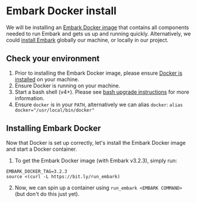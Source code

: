 # Embark Docker install
We will be installing an [Embark Docker image](https://github.com/embark-framework/embark-docker) that contains all components needed to run Embark and gets us up and running quickly. Alternatively, we could [install Embark](https://embark.status.im/docs/installation.html) globally our machine, or locally in our project. 
## Check your environment
1. Prior to installing the Embark Docker image, please ensure [Docker is installed](https://docs.docker.com/install/) on your machine.
1. Ensure Docker is running on your machine.
2. Start a bash shell (v4+). Please see [bash upgrade instructions](https://github.com/embark-framework/embark-docker/blob/master/macOS-bash4-upgragde.md) for more information.
3. Ensure `docker` is in your `PATH`, alternatively we can alias `docker`: 
```alias docker="/usr/local/bin/docker"```
## Installing Embark Docker
Now that Docker is set up correctly, let's install the Embark Docker image and start a Docker container.
1. To get the Embark Docker image (with Embark v3.2.3), simply run: 
```
EMBARK_DOCKER_TAG=3.2.3
source <(curl -L https://bit.ly/run_embark)
```
2. Now, we can spin up a container using `run_embark <EMBARK COMMAND>` (but don't do this just yet).
